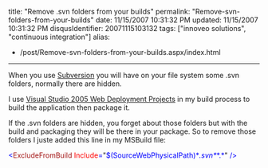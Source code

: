 title: "Remove .svn folders from your builds"
permalink: "Remove-svn-folders-from-your-builds"
date: 11/15/2007 10:31:32 PM
updated: 11/15/2007 10:31:32 PM
disqusIdentifier: 20071115103132
tags: ["innoveo solutions", "continuous integration"]
alias:
 - /post/Remove-svn-folders-from-your-builds.aspx/index.html
---
When you use [Subversion](http://subversion.tigris.org/) you will have on your file system some .svn folders, normally there are hidden.

I use [Visual Studio 2005 Web Deployment Projects](http://msdn2.microsoft.com/en-us/asp.net/aa336619.aspx) in my build process to build the application then package it.
<!-- more -->

If the .svn folders are hidden, you forget about those folders but with the build and packaging they will be there in your package. So to remove those folders I juste added this line in my MSBuild file:

<span style="color: rgb(0,0,255)"><</span><span style="color: rgb(163,21,21)">ExcludeFromBuild</span><span style="color: rgb(0,0,255)"> </span><span style="color: rgb(255,0,0)">Include</span><span style="color: rgb(0,0,255)">=</span>"<span style="color: rgb(0,0,255)">$(SourceWebPhysicalPath)\**\.svn\**\*.*</span>"<span style="color: rgb(0,0,255)"> /></span>
[](http://11011.net/software/vspaste)
